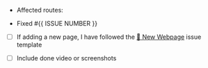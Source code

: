 <!-- describe the change, why is it needed and what does it accomplish  -->
<!-- As per rule https://www.ssw.com.au/rules/over-the-shoulder-prs -->
<!-- Getting the PR merged is part of the PBI - Call someone to review your changes to get them merged ASAP -->

- Affected routes: <!-- E.g. `/offices/brisbane`  -->

- Fixed #{{ ISSUE NUMBER }}

- [ ] If adding a new page, I have followed the [📃 New Webpage](https://github.com/SSWConsulting/SSW.Website/issues/new?assignees=&labels=&projects=&template=new_webpage.yml&title=%F0%9F%93%84+%7B%7B+TITLE+%7D%7D+) issue template

- [ ] Include done video or screenshots


